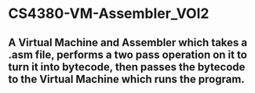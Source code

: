 


# CS4380-VM-Assembler_VOl2

## A Virtual Machine and Assembler which takes a .asm file, performs a two pass operation on it to turn it into bytecode, then passes the bytecode to the Virtual Machine which runs the program. 
